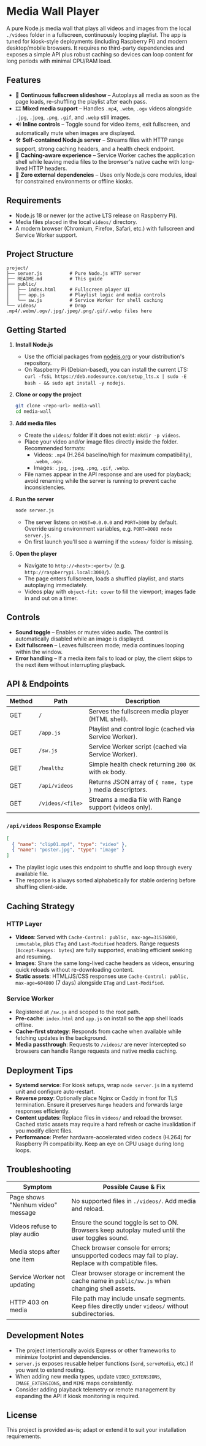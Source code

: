 # Media Wall Player

A pure Node.js media wall that plays all videos and images from the local `./videos` folder in a fullscreen, continuously looping playlist. The app is tuned for kiosk-style deployments (including Raspberry Pi) and modern desktop/mobile browsers. It requires no third-party dependencies and exposes a simple API plus robust caching so devices can loop content for long periods with minimal CPU/RAM load.

## Features

- 🔁 **Continuous fullscreen slideshow** – Autoplays all media as soon as the page loads, re-shuffling the playlist after each pass.
- 🎞️ **Mixed media support** – Handles `.mp4`, `.webm`, `.ogv` videos alongside `.jpg`, `.jpeg`, `.png`, `.gif`, and `.webp` still images.
- 🔊 **Inline controls** – Toggle sound for video items, exit fullscreen, and automatically mute when images are displayed.
- 🛠️ **Self-contained Node.js server** – Streams files with HTTP range support, strong caching headers, and a health check endpoint.
- 💾 **Caching-aware experience** – Service Worker caches the application shell while leaving media files to the browser's native cache with long-lived HTTP headers.
- 🧰 **Zero external dependencies** – Uses only Node.js core modules, ideal for constrained environments or offline kiosks.

## Requirements

- Node.js 18 or newer (or the active LTS release on Raspberry Pi).
- Media files placed in the local `videos/` directory.
- A modern browser (Chromium, Firefox, Safari, etc.) with fullscreen and Service Worker support.

## Project Structure

```
project/
├── server.js          # Pure Node.js HTTP server
├── README.md          # This guide
├── public/
│   ├── index.html     # Fullscreen player UI
│   ├── app.js         # Playlist logic and media controls
│   └── sw.js          # Service Worker for shell caching
└── videos/            # Drop .mp4/.webm/.ogv/.jpg/.jpeg/.png/.gif/.webp files here
```

## Getting Started

1. **Install Node.js**
   - Use the official packages from [nodejs.org](https://nodejs.org/) or your distribution's repository.
   - On Raspberry Pi (Debian-based), you can install the current LTS: `curl -fsSL https://deb.nodesource.com/setup_lts.x | sudo -E bash - && sudo apt install -y nodejs`.

2. **Clone or copy the project**
   ```bash
   git clone <repo-url> media-wall
   cd media-wall
   ```

3. **Add media files**
   - Create the `videos/` folder if it does not exist: `mkdir -p videos`.
   - Place your video and/or image files directly inside the folder. Recommended formats:
     - Videos: `.mp4` (H.264 baseline/high for maximum compatibility), `.webm`, `.ogv`.
     - Images: `.jpg`, `.jpeg`, `.png`, `.gif`, `.webp`.
   - File names appear in the API response and are used for playback; avoid renaming while the server is running to prevent cache inconsistencies.

4. **Run the server**
   ```bash
   node server.js
   ```
   - The server listens on `HOST=0.0.0.0` and `PORT=3000` by default. Override using environment variables, e.g. `PORT=8080 node server.js`.
   - On first launch you'll see a warning if the `videos/` folder is missing.

5. **Open the player**
   - Navigate to `http://<host>:<port>/` (e.g. `http://raspberrypi.local:3000/`).
   - The page enters fullscreen, loads a shuffled playlist, and starts autoplaying immediately.
   - Videos play with `object-fit: cover` to fill the viewport; images fade in and out on a timer.

## Controls

- **Sound toggle** – Enables or mutes video audio. The control is automatically disabled while an image is displayed.
- **Exit fullscreen** – Leaves fullscreen mode; media continues looping within the window.
- **Error handling** – If a media item fails to load or play, the client skips to the next item without interrupting playback.

## API & Endpoints

| Method | Path             | Description                                                    |
| ------ | ---------------- | -------------------------------------------------------------- |
| GET    | `/`              | Serves the fullscreen media player (HTML shell).               |
| GET    | `/app.js`        | Playlist and control logic (cached via Service Worker).        |
| GET    | `/sw.js`         | Service Worker script (cached via Service Worker).             |
| GET    | `/healthz`       | Simple health check returning `200 OK` with `ok` body.         |
| GET    | `/api/videos`    | Returns JSON array of `{ name, type }` media descriptors.      |
| GET    | `/videos/<file>` | Streams a media file with Range support (videos only).         |

### `/api/videos` Response Example
```json
[
  { "name": "clip01.mp4", "type": "video" },
  { "name": "poster.jpg", "type": "image" }
]
```
- The playlist logic uses this endpoint to shuffle and loop through every available file.
- The response is always sorted alphabetically for stable ordering before shuffling client-side.

## Caching Strategy

### HTTP Layer
- **Videos**: Served with `Cache-Control: public, max-age=31536000, immutable`, plus `ETag` and `Last-Modified` headers. Range requests (`Accept-Ranges: bytes`) are fully supported, enabling efficient seeking and resuming.
- **Images**: Share the same long-lived cache headers as videos, ensuring quick reloads without re-downloading content.
- **Static assets**: HTML/JS/CSS responses use `Cache-Control: public, max-age=604800` (7 days) alongside `ETag` and `Last-Modified`.

### Service Worker
- Registered at `/sw.js` and scoped to the root path.
- **Pre-cache**: `index.html` and `app.js` on install so the app shell loads offline.
- **Cache-first strategy**: Responds from cache when available while fetching updates in the background.
- **Media passthrough**: Requests to `/videos/` are never intercepted so browsers can handle Range requests and native media caching.

## Deployment Tips

- **Systemd service**: For kiosk setups, wrap `node server.js` in a systemd unit and configure auto-restart.
- **Reverse proxy**: Optionally place Nginx or Caddy in front for TLS termination. Ensure it preserves `Range` headers and forwards large responses efficiently.
- **Content updates**: Replace files in `videos/` and reload the browser. Cached static assets may require a hard refresh or cache invalidation if you modify client files.
- **Performance**: Prefer hardware-accelerated video codecs (H.264) for Raspberry Pi compatibility. Keep an eye on CPU usage during long loops.

## Troubleshooting

| Symptom | Possible Cause & Fix |
| ------- | ------------------- |
| Page shows "Nenhum vídeo" message | No supported files in `./videos/`. Add media and reload. |
| Videos refuse to play audio | Ensure the sound toggle is set to ON. Browsers keep autoplay muted until the user toggles sound. |
| Media stops after one item | Check browser console for errors; unsupported codecs may fail to play. Replace with compatible files. |
| Service Worker not updating | Clear browser storage or increment the cache name in `public/sw.js` when changing shell assets. |
| HTTP 403 on media | File path may include unsafe segments. Keep files directly under `videos/` without subdirectories. |

## Development Notes

- The project intentionally avoids Express or other frameworks to minimize footprint and dependencies.
- `server.js` exposes reusable helper functions (`send`, `serveMedia`, etc.) if you want to extend routing.
- When adding new media types, update `VIDEO_EXTENSIONS`, `IMAGE_EXTENSIONS`, and `MIME` maps consistently.
- Consider adding playback telemetry or remote management by expanding the API if kiosk monitoring is required.

## License

This project is provided as-is; adapt or extend it to suit your installation requirements.
